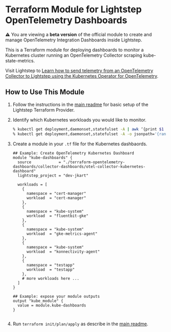 # Terraform Module for Lightstep OpenTelemetry Dashboards

**:warning:** You are viewing a **beta version** of the official
module to create and manage OpenTelemetry Integration Dashboards inside Lightstep.

This is a Terraform module for deploying dashboards to monitor a Kubernetes cluster running an OpenTelemetry Collector scraping kube-state-metrics.

Visit Lightstep to [Learn how to send telemetry from an OpenTelemetry Collector to Lightstep using the Kubernetes Operator for OpenTelemetry](https://docs.lightstep.com/paths/collector-operator-path).

## How to Use This Module

1. Follow the instructions in the [main readme](https://github.com/lightstep/terraform-opentelemetry-dashboards) for basic setup of the Lightstep Terraform Provider.

1. Identify which Kubernetes workloads you would like to monitor.
    ```bash
    % kubectl get deployment,daemonset,statefulset -A | awk ‘{print $1 $2}’
    % kubectl get deployment,daemonset,statefulset -A -o jsonpath='{range .items[*]}namespace:{@.metadata.namespace} workload:{@.metadata.name}{"\n"}{end}'
    ```
1. Create a module in your `.tf` file for the Kubernetes dashbaords.
    ```
    ## Example: Create OpenTelemetry Kubernetes Dashboard
    module "kube-dashboards" {
      source            = "./terraform-opentelemetry-dashboards/collector-dashboards/otel-collector-kubernetes-dashboard"
      lightstep_project = "dev-jkart"

      workloads = [
        {
          namespace = "cert-manager"
          workload  = "cert-manager"
        },
        {
          namespace = "kube-system"
          workload  = "fluentbit-gke"
        },
        {
          namespace = "kube-system"
          workload  = "gke-metrics-agent"
        },
        {
          namespace = "kube-system"
          workload  = "konnectivity-agent"
        },
        {
          namespace = "testapp"
          workload  = "testapp"
        },
        # more workloads here ...
      ]
    }

    ## Example: expose your module outputs
    output "kube_module" {
      value = module.kube-dashboards
    }


    ```
1. Run `terraform init/plan/apply` as describe in the [main readme](https://github.com/lightstep/terraform-opentelemetry-dashboards).
